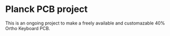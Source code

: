 # Planck PCB project

This is an ongoing project to make a freely available and customazable 40% Ortho Keyboard PCB.

